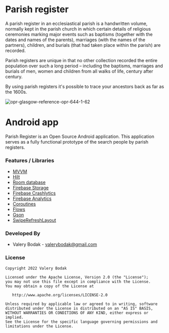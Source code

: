 # Parish register

A parish register in an ecclesiastical parish is a handwritten volume, normally kept in the parish church in which certain details of religious ceremonies marking major events such as baptisms (together with the dates and names of the parents), marriages (with the names of the partners), children, and burials (that had taken place within the parish) are recorded.

Parish registers are unique in that no other collection recorded the entire population over such a long period – including the baptisms, marriages and burials of men, women and children from all walks of life, century after century.

By using parish registers it's possible to trace your ancestors back as far as the 1600s.

![opr-glasgow-reference-opr-644-1-62](https://user-images.githubusercontent.com/26433088/198077353-e7f836dd-1fe3-4dd1-9543-763d8a2a1793.jpeg)

# Android app

Parish Register is an Open Source Android application. This application serves as a fully functional prototype of the search people by parish registers.

### Features / Libraries

- [MVVM](https://www.digitalocean.com/community/tutorials/android-mvvm-design-pattern)
- [Hilt](https://developer.android.com/training/dependency-injection/hilt-android)
- [Room database](https://developer.android.com/training/data-storage/room)
- [Firebase Storage](https://firebase.google.com/docs/storage)
- [Firebase Crashlytics](https://firebase.google.com/docs/crashlytics)
- [Firebase Analytics](https://firebase.google.com/docs/analytics)
- [Coroutines](https://kotlinlang.org/docs/coroutines-overview.html)
- [Flows](https://developer.android.com/kotlin/flow)
- [Gson](https://github.com/google/gson)
- [SwipeRefreshLayout](https://developer.android.com/jetpack/androidx/releases/swiperefreshlayout)

### Developed By

* Valery Bodak  - <valerybodak@gmail.com> 

### License

    Copyright 2022 Valery Bodak

    Licensed under the Apache License, Version 2.0 (the "License");
    you may not use this file except in compliance with the License.
    You may obtain a copy of the License at

       http://www.apache.org/licenses/LICENSE-2.0

    Unless required by applicable law or agreed to in writing, software
    distributed under the License is distributed on an "AS IS" BASIS,
    WITHOUT WARRANTIES OR CONDITIONS OF ANY KIND, either express or implied.
    See the License for the specific language governing permissions and
    limitations under the License.
